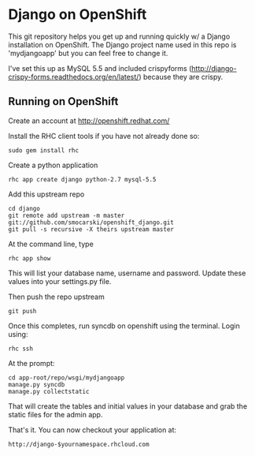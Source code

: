 Django on OpenShift
===================

This git repository helps you get up and running quickly w/ a Django
installation on OpenShift.  The Django project name used in this repo
is 'mydjangoapp' but you can feel free to change it.  

I've set this up as MySQL 5.5 and included crispyforms (http://django-crispy-forms.readthedocs.org/en/latest/) because they are crispy.

Running on OpenShift
--------------------

Create an account at http://openshift.redhat.com/

Install the RHC client tools if you have not already done so:
    
    sudo gem install rhc

Create a python application

    rhc app create django python-2.7 mysql-5.5

Add this upstream repo

    cd django
    git remote add upstream -m master git://github.com/smocarski/openshift_django.git
    git pull -s recursive -X theirs upstream master

At the command line, type

    rhc app show

This will list your database name, username and password.  Update these values into your settings.py file.

Then push the repo upstream

    git push

Once this completes, run syncdb on openshift using the terminal.  Login using:

    rhc ssh

At the prompt:

    cd app-root/repo/wsgi/mydjangoapp
    manage.py syncdb
    manage.py collectstatic

That will create the tables and initial values in your database and grab the static files for the admin app.

That's it. You can now checkout your application at:

    http://django-$yournamespace.rhcloud.com



